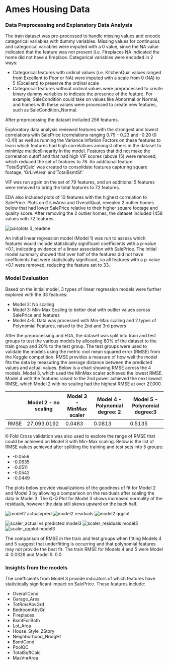 # Ames Housing Data

### Data Preprocessing and Explanatory Data Analysis

The train dataset was pre-processed to handle missing values and encode categorical variables with dummy variables. Missing values for continuous and categorical variables were imputed with a 0 value, since the NA value indicated that the feature was not present (i.e. Fireplaces NA indicated the home did not have a fireplace. Categorical variables were encoded in 2 ways:
* Categorical features with ordinal values (i.e. KitchenQual values ranged from Excellent to Poor or NA)  were imputed with a scale from 0 (NA) to 5 (Excellent) to preserve the ordinal scale
* Categorical features without ordinal values were preprocessed to create binary dummy variables to indicate the presence of the feature. For example, SaleCondition could take on values like Abnormal or Normal, and homes with these values were processed to create new features, such as SaleCondition_Normal.

After preprocessing the dataset included 256 features.

Exploratory data analysis reviewed features with the strongest and lowest correlations with SalePrice (correlations ranging 0.79 – 0.23 and -0.20 t0 -0.41) as well as running the Variance Inflation Factors on these features to learn which features had high correlations amongst others in the dataset to minimize multicollinearity in the model. Features that did not make the correlation cutoff and that had high VIF scores (above 15) were removed, which reduced the set of features to 78. An additional feature ‘TotalSqftCalc’ was created to consolidate features capturing square footage, ‘GrLivArea’ and’TotalBsmtSf.’ 

VIF was run again on the set of 79 features, and an additional 5 features were removed to bring the total features to 72 features. 

EDA also included plots of 10 features with the highest correlation to SalePrice. Plots on GrLivArea and OverallQual, revealed 2 outlier homes below that had lower SalePrice relative to their higher square footage and quality score. After removing the 2 outlier homes, the dataset included 1458 values with 72 features.

![pairplots 3_readme](https://user-images.githubusercontent.com/49419673/149709656-3843d394-95ea-4731-96bd-a7a002dd4d93.png)

An initial linear regression model (Model 1) was run to assess which features would include statistically significant coefficients with a p-value <0.1, indicating evidence of a linear association with SalePrice. The initial model summary showed that over half of the features did not have coefficients that were statistically significant, so all features with a p-value <0.1 were removed, reducing the feature set to 33. 

### Model Evaluation
Based on the initial model, 3 types of linear regression models were further explored with the 33 features:
* Model 2: No scaling
* Model 3: Min-Max Scaling to better deal with outlier values across SalePrice and features
* Model 4-5: Data was processed with Min-Max scaling and 2 types of Polynomial Features, raised to the 2nd and 3rd powers

After the preprocessing and EDA, the dataset was split into train and test groups to test the various models by allocating 80% of the dataset to the train group and 20% to the test group. The test groups were used to validate the models using the metric root mean squared error (RMSE) from the Kaggle competition. RMSE provides a measure of how well the model fits the data by measuring the average distance between the predicted values and actual values. Below is a chart showing RMSE across the 4 models. Model 3, which used the MinMax scaler achieved the lowest RMSE. Model 4 with the features raised to the 2nd power achieved the next lowest RMSE, which Model 2 with no scaling had the highest RMSE at over 27,000. 

|       | Model 2 - no scaling | Model 3 - MinMax scaler | Model 4 - Polynomial degree: 2 | Model 5 - Polynomial degree:3 |
| ----- | -------------------- | ----------------------- | ------------------------------ | ----------------------------- |
| RMSE  | 27,093.0192          | 0.0483                  | 0.0813                         | 0.5135                        |

K-Fold Cross validation was also used to explore the range of RMSE that could be achieved on Model 3 with Min-Max scaling. Below is the list of RMSE values achieved after splitting the training and test sets into 5 groups:
* -0.0556
* -0.0635
* -0.0511
* -0.0542
* -0.0449

The plots below provide visualizations of the goodness of fit for Model 2 and Model 3 by allowing a comparison on the residuals after scaling the data in Model 3.
The Q-Q Plot for Model 3 shows increased normality of the residuals, however the data still skews upward on the back half.

![model2 actualvpred](https://user-images.githubusercontent.com/49419673/149710513-fdccdd39-3caa-4586-8b1e-50c3b3ceb3c9.png)
![model2 residuals](https://user-images.githubusercontent.com/49419673/149710533-280fb7bf-bea6-4e32-a115-ec4020fb4ccb.png)
![model2 qqplot](https://user-images.githubusercontent.com/49419673/149710539-2a1879b5-0b8a-4c8e-a8ea-0eefad9f7f3c.png)

![scaler_actual vs predicted model3](https://user-images.githubusercontent.com/49419673/149710573-a4cba4f8-d16d-4b90-bc98-7e0d8f79fcd5.png)
![scaler_residuals model3](https://user-images.githubusercontent.com/49419673/149710590-40176afc-1130-4c59-b15f-417e82032368.png)
![scaler_qqplot model3](https://user-images.githubusercontent.com/49419673/149710607-66a5aa9b-316d-4dbe-b9b2-3b7192cb3323.png)

The comparison of RMSE in the train and test groups when fitting Models 4 and 5 suggest that underfitting is occurring and that polynomial features may not provide the best fit. The train RMSE for Models 4 and 5 were Model 4: 0.0326 and Model 5: 0.0. 

### Insights from the models
The coefficients from Model 3 provide indicators of which features have statistically significant impact on SalePrice. These features include:
* OverallCond
* Garage_Area
* TotRmsAbvGrd
* BedroomAbvGr
* Fireplaces
* BsmtFullBath
* Lot_Area
* House_Style_2Story
* Neighborhood_NridgHt
* BsmtCond
* PoolQC
* TotalSqftCalc
* MasVnrArea


